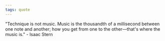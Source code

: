 ```yaml
---
tags: quote 
---
```


"Technique is not music. Music is the thousandth of a millisecond between one note and another; how you get from one to the other—that's where the music is." - Isaac Stern